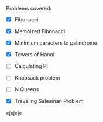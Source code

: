 Problems covered:
- [x] Fibonacci
- [x] Memoized Fibonacci
- [x] Minimium caracters to palindrome
- [x] Towers of Hanoi
- [ ] Calculating Pi
- [ ] Knapsack problem
- [ ] N Queens
- [x] Traveling Salesman Problem 


ejejeje
